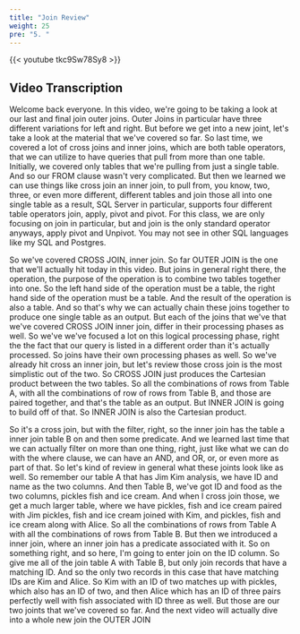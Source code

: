 ```yaml
---
title: "Join Review"
weight: 25
pre: "5. "
---
```


{{< youtube tkc9Sw78Sy8 >}}

## Video Transcription

Welcome back everyone. In this video, we're going to be taking a look at our last and final join outer joins. Outer Joins in particular have three different variations for left and right. But before we get into a new joint, let's take a look at the material that we've covered so far. So last time, we covered a lot of cross joins and inner joins, which are both table operators, that we can utilize to have queries that pull from more than one table. Initially, we covered only tables that we're pulling from just a single table. And so our FROM clause wasn't very complicated. But then we learned we can use things like cross join an inner join, to pull from, you know, two, three, or even more different, different tables and join those all into one single table as a result, SQL Server in particular, supports four different table operators join, apply, pivot and pivot. For this class, we are only focusing on join in particular, but and join is the only standard operator anyways, apply pivot and Unpivot. You may not see in other SQL languages like my SQL and Postgres. 

So we've covered CROSS JOIN, inner join. So far OUTER JOIN is the one that we'll actually hit today in this video. But joins in general right there, the operation, the purpose of the operation is to combine two tables together into one. So the left hand side of the operation must be a table, the right hand side of the operation must be a table. And the result of the operation is also a table. And so that's why we can actually chain these joins together to produce one single table as an output. But each of the joins that we've that we've covered CROSS JOIN inner join, differ in their processing phases as well. So we've we've focused a lot on this logical processing phase, right the the fact that our query is listed in a different order than it's actually processed. So joins have their own processing phases as well. So we've already hit cross an inner join, but let's review those cross join is the most simplistic out of the two. So CROSS JOIN just produces the Cartesian product between the two tables. So all the combinations of rows from Table A, with all the combinations of row of rows from Table B, and those are paired together, and that's the table as an output. But INNER JOIN is going to build off of that. So INNER JOIN is also the Cartesian product. 

So it's a cross join, but with the filter, right, so the inner join has the table a inner join table B on and then some predicate. And we learned last time that we can actually filter on more than one thing, right, just like what we can do with the where clause, we can have an AND, and OR, or, or even more as part of that. So let's kind of review in general what these joints look like as well. So remember our table A that has Jim Kim analysis, we have ID and name as the two columns. And then Table B, we've got ID and food as the two columns, pickles fish and ice cream. And when I cross join those, we get a much larger table, where we have pickles, fish and ice cream paired with Jim pickles, fish and ice cream joined with Kim, and pickles, fish and ice cream along with Alice. So all the combinations of rows from Table A with all the combinations of rows from Table B. But then we introduced a inner join, where an inner join has a predicate associated with it. So on something right, and so here, I'm going to enter join on the ID column. So give me all of the join table A with Table B, but only join records that have a matching ID. And so the only two records in this case that have matching IDs are Kim and Alice. So Kim with an ID of two matches up with pickles, which also has an ID of two, and then Alice which has an ID of three pairs perfectly well with fish associated with ID three as well. But those are our two joints that we've covered so far. And the next video will actually dive into a whole new join the OUTER JOIN